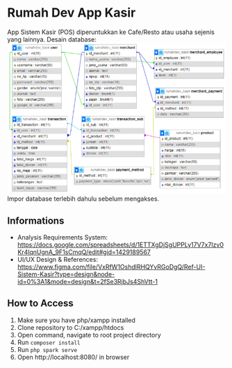 # Rumah Dev App Kasir
App Sistem Kasir (POS) diperuntukkan ke Cafe/Resto atau usaha sejenis yang lainnya.
Desain database:
![Alt text](db-relation2.png)
Impor database terlebih dahulu sebelum mengakses.

## Informations
- Analysis Requirements System:
https://docs.google.com/spreadsheets/d/1ETTXgDjSgUPPLy17V7x7Izv0Kr4lqnUgnA_9F1sCmqQ/edit#gid=1429189567
- UI/UX Design & References:
https://www.figma.com/file/VxRfW1OshdlRHQYvRGoDgQ/Ref-UI-Sistem-Kasir?type=design&node-id=0%3A1&mode=design&t=2fSe3RjbJs4ShVtt-1 

## How to Access
1. Make sure you have php/xampp installed
2. Clone repository to C:/xampp/htdocs
3. Open command, navigate to root project directory
4. Run `composer install`
5. Run `php spark serve`
6. Open http://localhost:8080/ in browser

